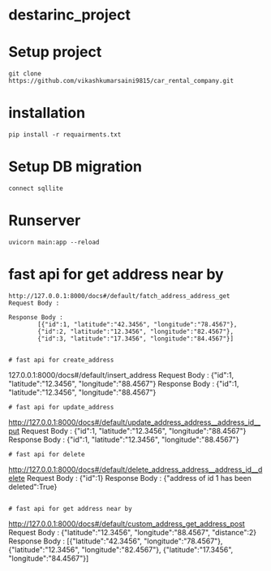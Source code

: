 # destarinc_project

# Setup project
```
git clone https://github.com/vikashkumarsaini9815/car_rental_company.git
```
#  installation
``` 
pip install -r requairments.txt
```
# Setup DB migration
```
connect sqllite
```
# Runserver 
```
uvicorn main:app --reload
```
# fast api for get address near by 
```
http://127.0.0.1:8000/docs#/default/fatch_address_address_get
Request Body :
        
Response Body :
        [{"id":1, "latitude":"42.3456", "longitude":"78.4567"},
        {"id":2, "latitude":"12.3456", "longitude":"82.4567"},
        {"id":3, "latitude":"17.3456", "longitude":"84.4567"}]


# fast api for create_address
```
127.0.0.1:8000/docs#/default/insert_address
Request Body :
  {"id":1, "latitude":"12.3456", "longitude":"88.4567"}
Response Body :
  {"id":1, "latitude":"12.3456", "longitude":"88.4567"}
```
# fast api for update_address
```
http://127.0.0.1:8000/docs#/default/update_address_address__address_id__put
Request Body : 
       {"id":1, "latitude":"12.3456", "longitude":"88.4567"}
Response Body :
       {"id":1, "latitude":"12.3456", "longitude":"88.4567"}
```
# fast api for delete
```
http://127.0.0.1:8000/docs#/default/delete_address_address__address_id__delete
Request Body :
        {"id":1}
Response Body :
        {"address of id 1 has been deleted":True}
```

# fast api for get address near by 
```
http://127.0.0.1:8000/docs#/default/custom_address_get_address_post
Request Body :
        {"latitude":"12.3456", "longitude":"88.4567", "distance":2}
Response Body :
        [{"latitude":"42.3456", "longitude":"78.4567"},
        {"latitude":"12.3456", "longitude":"82.4567"},
        {"latitude":"17.3456", "longitude":"84.4567"}]
        
        
```
